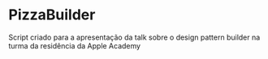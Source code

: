 # PizzaBuilder
Script criado para a apresentação da talk sobre o design pattern builder na turma da residência da Apple Academy
